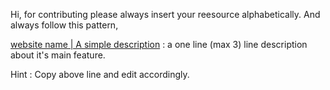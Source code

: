 Hi, for contributing please always insert your reesource alphabetically.
And always follow this pattern,

[website name | A simple description](url) : a one line (max 3) line description about it's main feature.

Hint : Copy above line and edit accordingly.
